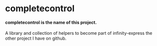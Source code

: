 # completecontrol
<h4>completecontrol is the name of this project. </h4>

<p>A library and collection of helpers to become part of infinity-express the other project I have on github.</p>




